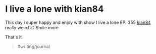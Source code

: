 # I live a lone with kian84

This day i super happy and enjoy with show I live a lone EP. 355
[kian84](kian84.md) really weird :D
Smile more

That's it

> #writing/journal
